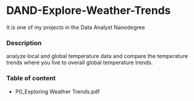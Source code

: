 # DAND-Explore-Weather-Trends

It is one of my projects in the Data Analyst Nanodegree

### Description

analyze local and global temperature data and compare the temperature trends where you live to overall global temperature trends.

### Table of content
- P0_Exploring Weather Trends.pdf

